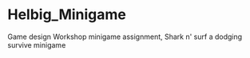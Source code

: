 # Helbig_Minigame
Game design Workshop minigame assignment, Shark n' surf a dodging survive minigame
